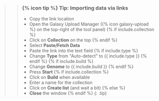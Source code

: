 >
>    > ### {% icon tip %} Tip: Importing data via links
>    >
>    > * Copy the link location
>    > * Open the Galaxy Upload Manager ({% icon galaxy-upload %} on the top-right of the tool panel)
>    > {% if include.collection %}
>    > * Click on **Collection** on the top
>    > {% endif %}
>    > * Select **Paste/Fetch Data**
>    > * Paste the link into the text field
>    > {% if include.type %}
>    > * Change **Type** from "Auto-detect" to {{ include.type }}
>    > {% endif %}
>    > {% if include.build %}
>    > * Change **Genome** to {{ include.build }}
>    > {% endif %}
>    > * Press **Start**
>    > {% if include.collection %}
>    > * Click on **Build** when available
>    > * Enter a name for the collection
>    > * Click on **Create list** (and wait a bit)
>    > {% else %}
>    > * **Close** the window
>    > {% endif %}
>    {: .tip}
>

